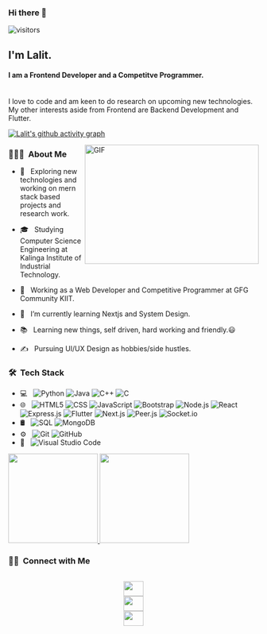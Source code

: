### Hi there 👋
![visitors](https://visitor-badge-reloaded.herokuapp.com/badge?page_id=lalitkumar-123.lalitkumar-123&color=00cf00)

<h2>I'm Lalit.</h2>
<h4>I am a Frontend Developer and a Competitve Programmer.</h4> <br/> I love to code and am keen to do research on upcoming new technologies. <br/> My other interests aside from Frontend are Backend Development and Flutter.</h4>

[![Lalit's github activity graph](https://activity-graph.herokuapp.com/graph?username=lalitkumar-123&theme=react-dark&area=true&hide_border=true)](https://github.com/lalitkumar-123/github-readme-activity-graph)


<img align="right" alt="GIF" src="https://github.com/lalitkumar-123/WebDev_Basics/blob/main/Motion.gif" width="350" height="240" />

<h3> 👨🏻‍💻 &nbsp;About Me </h3>

- 🤔 &nbsp; Exploring new technologies and working on mern stack based projects and research work.

- 🎓 &nbsp; Studying Computer Science Engineering at Kalinga Institute of Industrial Technology.

- 💼 &nbsp; Working as a Web Developer and Competitive Programmer at GFG Community KIIT.     

- 🌱 &nbsp; I’m currently learning Nextjs and System Design.

- 📚 &nbsp; Learning new things, self driven, hard working and friendly.😃

- ✍️ &nbsp; Pursuing UI/UX Design as hobbies/side hustles.


<h3> 🛠 &nbsp;Tech Stack</h3>

- 💻 &nbsp;
  ![Python](https://img.shields.io/badge/-Python-333333?style=flat&logo=python)
  ![Java](https://img.shields.io/badge/-Java-333333?style=flat&logo=Java&logoColor=007396)
  ![C++](https://img.shields.io/badge/-C++-333333?style=flat&logo=C%2B%2B&logoColor=00599C)
  ![C](https://img.shields.io/badge/-C-333333?style=flat&logo=C%2B%2B&logoColor=00599C)
- 🌐 &nbsp;
  ![HTML5](https://img.shields.io/badge/-HTML5-333333?style=flat&logo=HTML5)
  ![CSS](https://img.shields.io/badge/-CSS-333333?style=flat&logo=CSS3&logoColor=1572B6)
  ![JavaScript](https://img.shields.io/badge/-JavaScript-333333?style=flat&logo=javascript)
  ![Bootstrap](https://img.shields.io/badge/-Bootstrap-333333?style=flat&logo=bootstrap&logoColor=563D7C)
  ![Node.js](https://img.shields.io/badge/-Node.js-333333?style=flat&logo=node.js)
  ![React](https://img.shields.io/badge/-React-333333?style=flat&logo=react)
  ![Express.js](https://img.shields.io/badge/-Express.js-333333?style=flat&logo=express.js)
  ![Flutter](https://img.shields.io/badge/-Flutter-333333?style=flat&logo=flutter)
  ![Next.js](https://img.shields.io/badge/-Next.js-333333?style=flat&logo=next.js)
  ![Peer.js](https://img.shields.io/badge/-Peer.js-333333?style=flat&logo=peer.js)
  ![Socket.io](https://img.shields.io/badge/-Socket.io-333333?style=flat&logo=socket.io)
- 🛢 &nbsp;
  ![SQL](https://img.shields.io/badge/-SQL-333333?style=flat&logo=sql)
  ![MongoDB](https://img.shields.io/badge/-MongoDB-333333?style=flat&logo=mongodb)
- ⚙️ &nbsp;
  ![Git](https://img.shields.io/badge/-Git-333333?style=flat&logo=git)
  ![GitHub](https://img.shields.io/badge/-GitHub-333333?style=flat&logo=github)
- 🔧 &nbsp;
  ![Visual Studio Code](https://img.shields.io/badge/-Visual%20Studio%20Code-333333?style=flat&logo=visual-studio-code&logoColor=007ACC)


<a href="https://github.com/lalitkumar-123">
  <img height="180em" src="https://github-readme-stats.vercel.app/api?username=lalitkumar-123&theme=buefy&show_icons=true" />
  <img height="180em" src="https://github-readme-stats.vercel.app/api/top-langs/?username=lalitkumar-123&theme=buefy" />
</a>

<!-- 
![Lalit's GitHub stats](https://github-readme-stats.vercel.app/api?username=lalitkumar-123&show_icons=true&theme=default)
[![Top Langs](https://github-readme-stats.vercel.app/api/top-langs/?username=lalitkumar-123)](https://github.com/lalitkumar-123/github-readme-stats) 
-->

<h3> 🤝🏻 &nbsp;Connect with Me </h3>

<p align="center">
<code>
<a href="https://github.com/lalitkumar-123" target="_blank"><img align="center" src="https://cdn.jsdelivr.net/npm/simple-icons@3.0.1/icons/github.svg" alt="" height="30" width="40" /></a>
<a href="https://www.linkedin.com/in/a-lalit-2214031b0/" target="_blank"><img align="center" src="https://cdn.jsdelivr.net/npm/simple-icons@3.0.1/icons/linkedin.svg" alt="" height="30" width="40"/></a>
<a href="https://www.instagram.com/lalitkumar_123_/" target="_blank"><img align="center" src="https://cdn.jsdelivr.net/npm/simple-icons@3.0.1/icons/instagram.svg" alt="" height="30" width="40" /></a>
</code>
</p>


